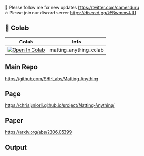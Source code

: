 🐣 Please follow me for new updates https://twitter.com/camenduru <br />
🔥 Please join our discord server https://discord.gg/k5BwmmvJJU

## 🦒 Colab

| Colab | Info
| --- | --- |
[![Open In Colab](https://colab.research.google.com/assets/colab-badge.svg)](https://colab.research.google.com/github/camenduru/Matting-Anything-colab/blob/main/matting_anything_colab.ipynb) | matting_anything_colab

## Main Repo
https://github.com/SHI-Labs/Matting-Anything

## Page
https://chrisjuniorli.github.io/project/Matting-Anything/

## Paper
https://arxiv.org/abs/2306.05399

## Output
